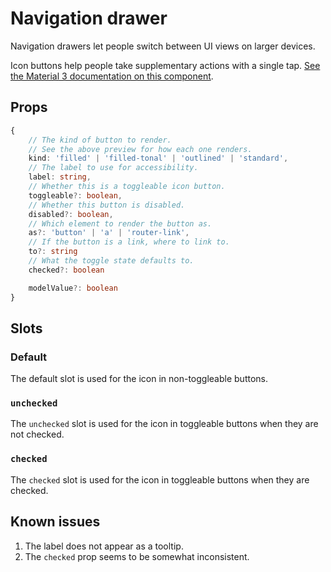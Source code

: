 # Navigation drawer

<script setup>
import { ref, reactive } from 'vue'
import Preview from '../Preview.vue'
import { HNavigationDrawer, HIconButton } from '../../src/'
import MenuIcon from '~icons/mdi/menu'

const open = ref(false)

const options = {
    static: {
        kind: 'bool',
        default: false,
        label: 'Static'
    }
}

</script>

Navigation drawers let people switch between UI views on larger devices.

<preview :options="options" v-slot="{ state }">
    <h-icon-button label="Open menu" @click="open = true">
        <menu-icon />
    </h-icon-button>
    <h-navigation-drawer v-model:open="open" title="Mail" :static="state.static">
    </h-navigation-drawer>
</preview>

Icon buttons help people take supplementary actions with a single tap.
[See the Material 3 documentation on this component][m3-icon-button].

[m3-icon-button]: https://m3.material.io/components/icon-buttons/overview

## Props

```ts
{
    // The kind of button to render.
    // See the above preview for how each one renders.
    kind: 'filled' | 'filled-tonal' | 'outlined' | 'standard',
    // The label to use for accessibility.
    label: string,
    // Whether this is a toggleable icon button.
    toggleable?: boolean,
    // Whether this button is disabled.
    disabled?: boolean,
    // Which element to render the button as.
    as?: 'button' | 'a' | 'router-link',
    // If the button is a link, where to link to.
    to?: string
    // What the toggle state defaults to.
    checked?: boolean

    modelValue?: boolean
}
```

## Slots

### Default

The default slot is used for the icon in non-toggleable buttons.

### `unchecked`

The `unchecked` slot is used for the icon in toggleable buttons when they are
not checked.

### `checked`

The `checked` slot is used for the icon in toggleable buttons when they are
checked.

## Known issues

1. The label does not appear as a tooltip.
1. The `checked` prop seems to be somewhat inconsistent.